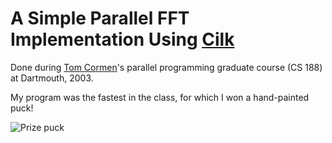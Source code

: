 # A Simple Parallel FFT Implementation Using [Cilk](http://supertech.csail.mit.edu/cilk/)

Done during [Tom Cormen](http://www.cs.dartmouth.edu/~thc/)'s parallel
programming graduate course (CS 188) at Dartmouth, 2003.

My program was the fastest in the class, for which I won a hand-painted puck!

![Prize puck](http://github.com/downloads/ailiev/fft-cilk/cilk-prize.jpg)
